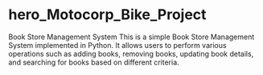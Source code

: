 # hero_Motocorp_Bike_Project



Book Store Management System
This is a simple Book Store Management System implemented in Python. It allows users to perform various operations such as adding books, removing books, updating book details, and searching for books based on different criteria.
